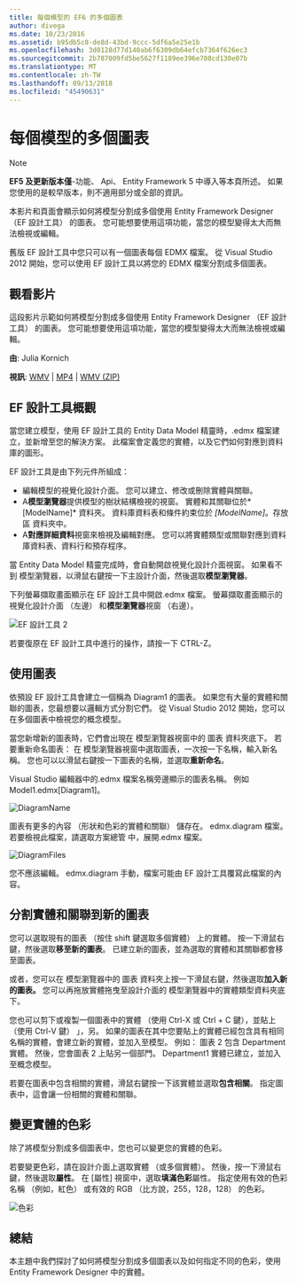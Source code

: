 ```yaml
---
title: 每個模型的 EF6 的多個圖表
author: divega
ms.date: 10/23/2016
ms.assetid: b95db5c8-de8d-43bd-9ccc-5df6a5e25e1b
ms.openlocfilehash: 3d0128d77d140ab6f6309db64efcb7364f626ec3
ms.sourcegitcommit: 2b787009fd5be5627f1189ee396e708cd130e07b
ms.translationtype: MT
ms.contentlocale: zh-TW
ms.lasthandoff: 09/13/2018
ms.locfileid: "45490631"
---
```

# <a name="multiple-diagrams-per-model"></a>每個模型的多個圖表
> [!NOTE]
> **EF5 及更新版本僅**-功能、 Api、 Entity Framework 5 中導入等本頁所述。 如果您使用的是較早版本，則不適用部分或全部的資訊。

本影片和頁面會顯示如何將模型分割成多個使用 Entity Framework Designer （EF 設計工具） 的圖表。 您可能想要使用這項功能，當您的模型變得太大而無法檢視或編輯。

舊版 EF 設計工具中您只可以有一個圖表每個 EDMX 檔案。 從 Visual Studio 2012 開始，您可以使用 EF 設計工具以將您的 EDMX 檔案分割成多個圖表。

## <a name="watch-the-video"></a>觀看影片
這段影片示範如何將模型分割成多個使用 Entity Framework Designer （EF 設計工具） 的圖表。 您可能想要使用這項功能，當您的模型變得太大而無法檢視或編輯。

**由**: Julia Kornich

**視訊**: [WMV](http://download.microsoft.com/download/5/C/2/5C2B52AB-5532-426F-B078-1E253341B5FA/HDI-ITPro-MSDN-winvideo-multiplediagrams.wmv) | [MP4](http://download.microsoft.com/download/5/C/2/5C2B52AB-5532-426F-B078-1E253341B5FA/HDI-ITPro-MSDN-mp4video-multiplediagrams.m4v) | [WMV (ZIP)](http://download.microsoft.com/download/5/C/2/5C2B52AB-5532-426F-B078-1E253341B5FA/HDI-ITPro-MSDN-winvideo-multiplediagrams.zip)

## <a name="ef-designer-overview"></a>EF 設計工具概觀

當您建立模型，使用 EF 設計工具的 Entity Data Model 精靈時，.edmx 檔案建立，並新增至您的解決方案。 此檔案會定義您的實體，以及它們如何對應到資料庫的圖形。

EF 設計工具是由下列元件所組成：

-   編輯模型的視覺化設計介面。 您可以建立、修改或刪除實體與關聯。
-   A**模型瀏覽器**提供模型的樹狀結構檢視的視窗。  實體和其關聯位於*\[ModelName\]* 資料夾。 資料庫資料表和條件約束位於 *\[ModelName\]*。存放區 資料夾中。
-   A**對應詳細資料**視窗來檢視及編輯對應。 您可以將實體類型或關聯對應到資料庫資料表、資料行和預存程序。 

當 Entity Data Model 精靈完成時，會自動開啟視覺化設計介面視窗。 如果看不到 模型瀏覽器，以滑鼠右鍵按一下主設計介面，然後選取**模型瀏覽器**。

下列螢幕擷取畫面顯示在 EF 設計工具中開啟.edmx 檔案。 螢幕擷取畫面顯示的視覺化設計介面 （左邊） 和**模型瀏覽器**視窗 （右邊）。

![EF 設計工具 2](~/ef6/media/efdesigner2.png)

若要復原在 EF 設計工具中進行的操作，請按一下 CTRL-Z。

## <a name="working-with-diagrams"></a>使用圖表

依預設 EF 設計工具會建立一個稱為 Diagram1 的圖表。 如果您有大量的實體和關聯的圖表，您最想要以邏輯方式分割它們。 從 Visual Studio 2012 開始，您可以在多個圖表中檢視您的概念模型。   

當您新增新的圖表時，它們會出現在 模型瀏覽器視窗中的 圖表 資料夾底下。 若要重新命名圖表： 在 模型瀏覽器視窗中選取圖表，一次按一下名稱，輸入新名稱。  您也可以以滑鼠右鍵按一下圖表的名稱，並選取**重新命名**。

Visual Studio 編輯器中的.edmx 檔案名稱旁邊顯示的圖表名稱。 例如 Model1.edmx\[Diagram1\]。

![DiagramName](~/ef6/media/diagramname.png)

圖表有更多的內容 （形狀和色彩的實體和關聯） 儲存在。 edmx.diagram 檔案。 若要檢視此檔案，請選取方案總管 中，展開.edmx 檔案。 

![DiagramFiles](~/ef6/media/diagramfiles.png)

您不應該編輯。 edmx.diagram 手動，檔案可能由 EF 設計工具覆寫此檔案的內容。
 
## <a name="splitting-entities-and-associations-into-a-new-diagram"></a>分割實體和關聯到新的圖表

您可以選取現有的圖表 （按住 shift 鍵選取多個實體） 上的實體。 按一下滑鼠右鍵，然後選取**移至新的圖表**。 已建立新的圖表，並為選取的實體和其關聯都會移至圖表。

或者，您可以在 模型瀏覽器中的 圖表 資料夾上按一下滑鼠右鍵，然後選取**加入新的圖表。** 您可以再拖放實體拖曳至設計介面的 模型瀏覽器中的實體類型資料夾底下。

您也可以剪下或複製一個圖表中的實體 （使用 Ctrl-X 或 Ctrl + C 鍵），並貼上 （使用 Ctrl-V 鍵） 」，另。 如果的圖表在其中您要貼上的實體已經包含具有相同名稱的實體，會建立新的實體，並加入至模型。  例如： 圖表 2 包含 Department 實體。 然後，您會圖表 2 上貼另一個部門。 Department1 實體已建立，並加入至概念模型。   

若要在圖表中包含相關的實體，滑鼠右鍵按一下該實體並選取**包含相關**。 指定圖表中，這會讓一份相關的實體和關聯。

## <a name="changing-the-color-of-entities"></a>變更實體的色彩

除了將模型分割成多個圖表中，您也可以變更您的實體的色彩。

若要變更色彩，請在設計介面上選取實體 （或多個實體）。 然後，按一下滑鼠右鍵，然後選取**屬性**。 在 [屬性] 視窗中，選取**填滿色彩**屬性。 指定使用有效的色彩名稱 （例如，紅色） 或有效的 RGB （比方說，255，128，128） 的色彩。 

![色彩](~/ef6/media/color.png)

## <a name="summary"></a>總結

本主題中我們探討了如何將模型分割成多個圖表以及如何指定不同的色彩，使用 Entity Framework Designer 中的實體。 
